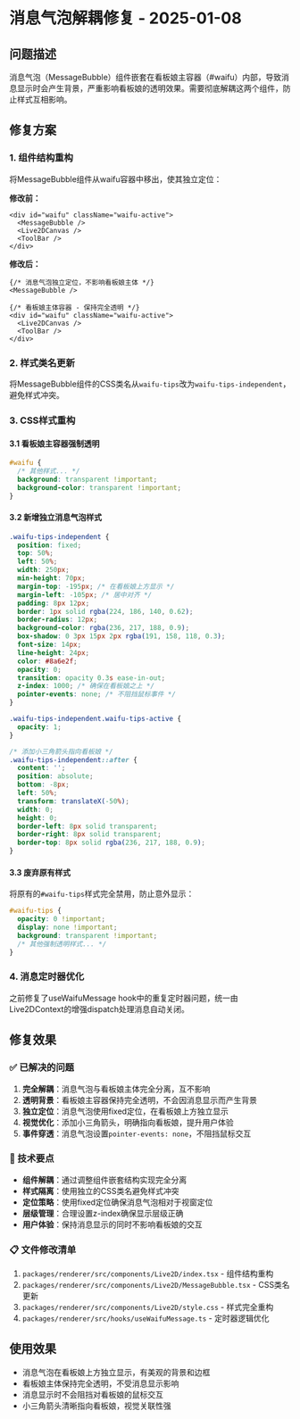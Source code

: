 # 消息气泡解耦修复 - 2025-01-08

## 问题描述
消息气泡（MessageBubble）组件嵌套在看板娘主容器（#waifu）内部，导致消息显示时会产生背景，严重影响看板娘的透明效果。需要彻底解耦这两个组件，防止样式互相影响。

## 修复方案

### 1. 组件结构重构
将MessageBubble组件从waifu容器中移出，使其独立定位：

**修改前：**
```tsx
<div id="waifu" className="waifu-active">
  <MessageBubble />
  <Live2DCanvas />
  <ToolBar />
</div>
```

**修改后：**
```tsx
{/* 消息气泡独立定位，不影响看板娘主体 */}
<MessageBubble />

{/* 看板娘主体容器 - 保持完全透明 */}
<div id="waifu" className="waifu-active">
  <Live2DCanvas />
  <ToolBar />
</div>
```

### 2. 样式类名更新
将MessageBubble组件的CSS类名从`waifu-tips`改为`waifu-tips-independent`，避免样式冲突。

### 3. CSS样式重构

#### 3.1 看板娘主容器强制透明
```css
#waifu {
  /* 其他样式... */
  background: transparent !important;
  background-color: transparent !important;
}
```

#### 3.2 新增独立消息气泡样式
```css
.waifu-tips-independent {
  position: fixed;
  top: 50%;
  left: 50%;
  width: 250px;
  min-height: 70px;
  margin-top: -195px; /* 在看板娘上方显示 */
  margin-left: -105px; /* 居中对齐 */
  padding: 8px 12px;
  border: 1px solid rgba(224, 186, 140, 0.62);
  border-radius: 12px;
  background-color: rgba(236, 217, 188, 0.9);
  box-shadow: 0 3px 15px 2px rgba(191, 158, 118, 0.3);
  font-size: 14px;
  line-height: 24px;
  color: #8a6e2f;
  opacity: 0;
  transition: opacity 0.3s ease-in-out;
  z-index: 1000; /* 确保在看板娘之上 */
  pointer-events: none; /* 不阻挡鼠标事件 */
}

.waifu-tips-independent.waifu-tips-active {
  opacity: 1;
}

/* 添加小三角箭头指向看板娘 */
.waifu-tips-independent::after {
  content: '';
  position: absolute;
  bottom: -8px;
  left: 50%;
  transform: translateX(-50%);
  width: 0;
  height: 0;
  border-left: 8px solid transparent;
  border-right: 8px solid transparent;
  border-top: 8px solid rgba(236, 217, 188, 0.9);
}
```

#### 3.3 废弃原有样式
将原有的`#waifu-tips`样式完全禁用，防止意外显示：
```css
#waifu-tips {
  opacity: 0 !important;
  display: none !important;
  background: transparent !important;
  /* 其他强制透明样式... */
}
```

### 4. 消息定时器优化
之前修复了useWaifuMessage hook中的重复定时器问题，统一由Live2DContext的增强dispatch处理消息自动关闭。

## 修复效果

### ✅ 已解决的问题
1. **完全解耦**：消息气泡与看板娘主体完全分离，互不影响
2. **透明背景**：看板娘主容器保持完全透明，不会因消息显示而产生背景
3. **独立定位**：消息气泡使用fixed定位，在看板娘上方独立显示
4. **视觉优化**：添加小三角箭头，明确指向看板娘，提升用户体验
5. **事件穿透**：消息气泡设置`pointer-events: none`，不阻挡鼠标交互

### 🎯 技术要点
- **组件解耦**：通过调整组件嵌套结构实现完全分离
- **样式隔离**：使用独立的CSS类名避免样式冲突
- **定位策略**：使用fixed定位确保消息气泡相对于视窗定位
- **层级管理**：合理设置z-index确保显示层级正确
- **用户体验**：保持消息显示的同时不影响看板娘的交互

### 📋 文件修改清单
1. `packages/renderer/src/components/Live2D/index.tsx` - 组件结构重构
2. `packages/renderer/src/components/Live2D/MessageBubble.tsx` - CSS类名更新
3. `packages/renderer/src/components/Live2D/style.css` - 样式完全重构
4. `packages/renderer/src/hooks/useWaifuMessage.ts` - 定时器逻辑优化

## 使用效果
- 消息气泡在看板娘上方独立显示，有美观的背景和边框
- 看板娘主体保持完全透明，不受消息显示影响
- 消息显示时不会阻挡对看板娘的鼠标交互
- 小三角箭头清晰指向看板娘，视觉关联性强 